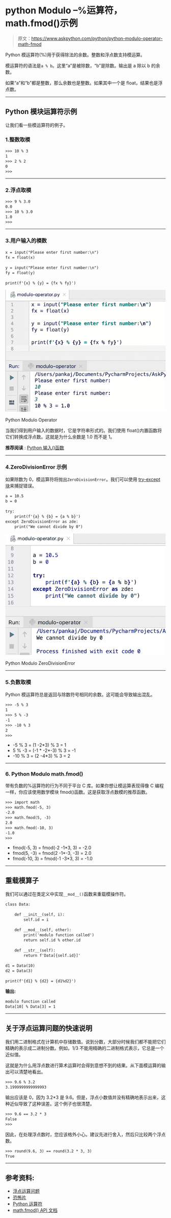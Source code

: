 # python Modulo –%运算符，math.fmod()示例

> 原文：<https://www.askpython.com/python/python-modulo-operator-math-fmod>

Python 模运算符(%)用于获得除法的余数。整数和浮点数支持模运算。

模运算符的语法是`a % b`。这里“a”是被除数，“b”是除数。输出是 a 除以 b 的余数。

如果“a”和“b”都是整数，那么余数也是整数。如果其中一个是 float，结果也是浮点数。

* * *

## Python 模块运算符示例

让我们看一些模运算符的例子。

### 1.整数取模

```
>>> 10 % 3 
1
>>> 2 % 2
0
>>> 

```

* * *

### 2.浮点取模

```
>>> 9 % 3.0
0.0
>>> 10 % 3.0
1.0
>>> 

```

* * *

### 3.用户输入的模数

```
x = input("Please enter first number:\n")
fx = float(x)

y = input("Please enter first number:\n")
fy = float(y)

print(f'{x} % {y} = {fx % fy}')

```

![Python Modulo Operator](img/ae919550202ba7ca44f9aa50f6e26535.png)

Python Modulo Operator

当我们得到用户输入的数据时，它是字符串形式的。我们使用 float()内置函数将它们转换成浮点数。这就是为什么余数是 1.0 而不是 1。

**推荐阅读** : [Python 输入()函数](https://www.askpython.com/python/examples/python-user-input)

* * *

### 4.ZeroDivisionError 示例

如果除数为 0，模运算符将抛出`ZeroDivisionError`。我们可以使用 [try-except 块](https://www.askpython.com/python/python-exception-handling)来捕捉错误。

```
a = 10.5
b = 0

try:
    print(f'{a} % {b} = {a % b}')
except ZeroDivisionError as zde:
    print("We cannot divide by 0")

```

![Python Modulo ZeroDivisionError](img/ec7554a71fdb81a2761d2842d0e58d3d.png)

Python Modulo ZeroDivisionError

* * *

### 5.负数取模

Python 模运算符总是返回与除数符号相同的余数。这可能会导致输出混乱。

```
>>> -5 % 3
1
>>> 5 % -3
-1
>>> -10 % 3
2
>>> 

```

*   -5 % 3 = (1 -2*3) % 3 = 1
*   5 % -3 = (-1 * -2*-3) % 3 = -1
*   -10 % 3 = (2 -4*3) % 3 = 2

* * *

### 6\. Python Modulo math.fmod()

带有负数的%运算符的行为不同于平台 C 库。如果你想让模运算表现得像 C 编程一样，你应该使用数学模块 fmod()函数。这是获取浮点数模的推荐函数。

```
>>> import math
>>> math.fmod(-5, 3)
-2.0
>>> math.fmod(5, -3)
2.0
>>> math.fmod(-10, 3)
-1.0
>>> 

```

*   fmod(-5, 3) = fmod(-2 -1*3, 3) = -2.0
*   fmod(5, -3) = fmod(2 -1*-3, -3) = 2.0
*   fmod(-10, 3) = fmod(-1 -3*3, 3) = -1.0

* * *

## 重载模算子

我们可以通过在类定义中实现`__mod__()`函数来重载模操作符。

```
class Data:

    def __init__(self, i):
        self.id = i

    def __mod__(self, other):
        print('modulo function called')
        return self.id % other.id

    def __str__(self):
        return f'Data[{self.id}]'

d1 = Data(10)
d2 = Data(3)

print(f'{d1} % {d2} = {d1%d2}')

```

**输出:**

```
modulo function called
Data[10] % Data[3] = 1

```

* * *

## 关于浮点运算问题的快速说明

我们用二进制格式在计算机中存储数值。说到分数，大部分时候我们都不能把它们精确的表示成二进制分数。例如，1/3 不能用精确的二进制格式表示，它总是一个近似值。

这就是为什么用浮点数进行算术运算时会得到意想不到的结果。从下面模运算的输出可以清楚地看出。

```
>>> 9.6 % 3.2
3.1999999999999993

```

输出应该是 0，因为 3.2*3 是 9.6。但是，浮点小数值并没有精确地表示出来，这种近似导致了这种误差。这个例子也很清楚。

```
>>> 9.6 == 3.2 * 3
False
>>> 

```

因此，在处理浮点数时，您应该格外小心。建议先进行舍入，然后只比较两个浮点数。

```
>>> round(9.6, 3) == round(3.2 * 3, 3)
True

```

* * *

## 参考资料:

*   [浮点运算问题](https://docs.python.org/3/tutorial/floatingpoint.html)
*   [恐怖片](https://docs.python.org/3.7/library/exceptions.html#ZeroDivisionError)
*   [Python 运算符](https://www.askpython.com/python/python-operators)
*   [math.fmod() API 文档](https://docs.python.org/3/library/math.html#math.fmod)